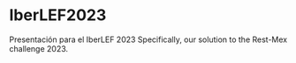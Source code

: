 # IberLEF2023  
Presentación para el IberLEF 2023
Specifically, our solution to the Rest-Mex challenge 2023. 
